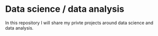 # Data science / data analysis

In this repository I will share my privte projects around data science and data analysis. 
